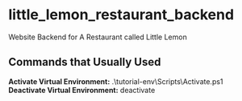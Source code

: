 # little_lemon_restaurant_backend
Website Backend for A Restaurant called Little Lemon

## Commands that Usually Used
**Activate Virtual Environment:** .\tutorial-env\Scripts\Activate.ps1 <br />
**Deactivate Virtual Environment:** deactivate